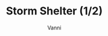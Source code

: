 ---
media: "videos/rounds/round_3/storm_shelter_1.mp4"
media_type: video
title: Storm Shelter (1/2)
author: Vanni
desc: An expedition group constructs a storm shelter to survive a blizzard.
---